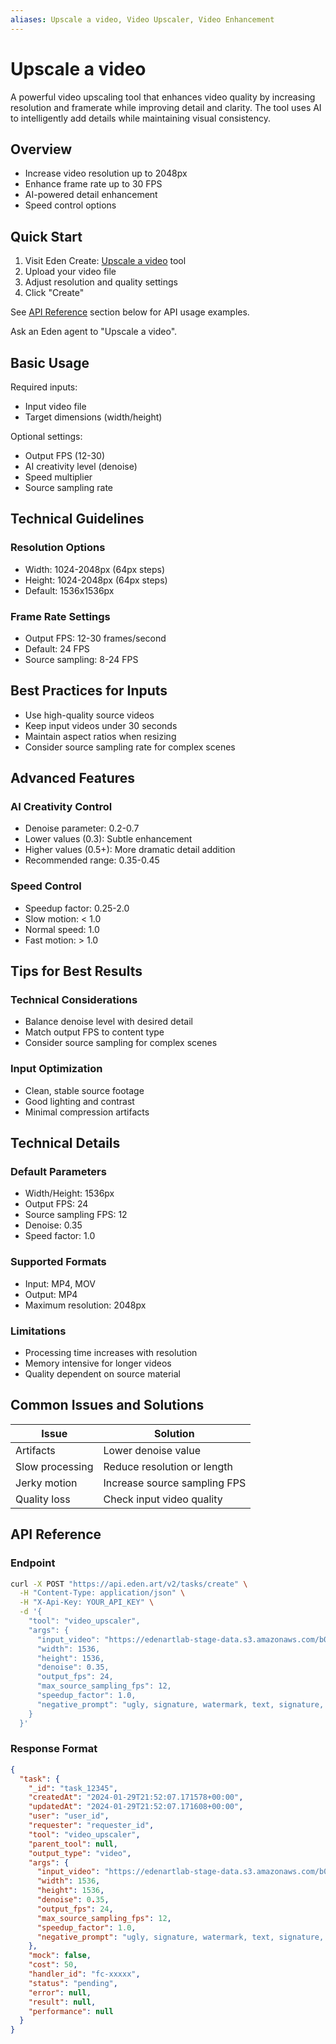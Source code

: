 ```yaml
---
aliases: Upscale a video, Video Upscaler, Video Enhancement
---
```


# Upscale a video

A powerful video upscaling tool that enhances video quality by increasing resolution and framerate while improving detail and clarity. The tool uses AI to intelligently add details while maintaining visual consistency.

## Overview

- Increase video resolution up to 2048px
- Enhance frame rate up to 30 FPS
- AI-powered detail enhancement
- Speed control options

## Quick Start

1. Visit Eden Create: [Upscale a video](https://beta.eden.art/create/video_upscaler) tool
2. Upload your video file
3. Adjust resolution and quality settings
4. Click "Create"

See [API Reference](#api-reference) section below for API usage examples.

Ask an Eden agent to "Upscale a video".

## Basic Usage

Required inputs:
- Input video file
- Target dimensions (width/height)

Optional settings:
- Output FPS (12-30)
- AI creativity level (denoise)
- Speed multiplier
- Source sampling rate

## Technical Guidelines

### Resolution Options
- Width: 1024-2048px (64px steps)
- Height: 1024-2048px (64px steps)
- Default: 1536x1536px

### Frame Rate Settings
- Output FPS: 12-30 frames/second
- Default: 24 FPS
- Source sampling: 8-24 FPS

## Best Practices for Inputs

- Use high-quality source videos
- Keep input videos under 30 seconds
- Maintain aspect ratios when resizing
- Consider source sampling rate for complex scenes

## Advanced Features

### AI Creativity Control
- Denoise parameter: 0.2-0.7
- Lower values (0.3): Subtle enhancement
- Higher values (0.5+): More dramatic detail addition
- Recommended range: 0.35-0.45

### Speed Control
- Speedup factor: 0.25-2.0
- Slow motion: < 1.0
- Normal speed: 1.0
- Fast motion: > 1.0

## Tips for Best Results

### Technical Considerations
- Balance denoise level with desired detail
- Match output FPS to content type
- Consider source sampling for complex scenes

### Input Optimization
- Clean, stable source footage
- Good lighting and contrast
- Minimal compression artifacts

## Technical Details

### Default Parameters
- Width/Height: 1536px
- Output FPS: 24
- Source sampling FPS: 12
- Denoise: 0.35
- Speed factor: 1.0

### Supported Formats
- Input: MP4, MOV
- Output: MP4
- Maximum resolution: 2048px

### Limitations
- Processing time increases with resolution
- Memory intensive for longer videos
- Quality dependent on source material

## Common Issues and Solutions

| Issue | Solution |
|-------|----------|
| Artifacts | Lower denoise value |
| Slow processing | Reduce resolution or length |
| Jerky motion | Increase source sampling FPS |
| Quality loss | Check input video quality |

## API Reference

### Endpoint
```bash
curl -X POST "https://api.eden.art/v2/tasks/create" \
  -H "Content-Type: application/json" \
  -H "X-Api-Key: YOUR_API_KEY" \
  -d '{
    "tool": "video_upscaler",
    "args": {
      "input_video": "https://edenartlab-stage-data.s3.amazonaws.com/b09ed23211a88017430bd687b1989dcd41f18222343fcd8f133f7cda489100b0.mp4",
      "width": 1536,
      "height": 1536,
      "denoise": 0.35,
      "output_fps": 24,
      "max_source_sampling_fps": 12,
      "speedup_factor": 1.0,
      "negative_prompt": "ugly, signature, watermark, text, signature, blurry, out of focus, ugly, nude, naked, nsfw, embedding:NEG_EMBED_STABLE_YOGI_V3"
    }
  }'
```

### Response Format
```json
{
  "task": {
    "_id": "task_12345",
    "createdAt": "2024-01-29T21:52:07.171578+00:00",
    "updatedAt": "2024-01-29T21:52:07.171608+00:00",
    "user": "user_id",
    "requester": "requester_id",
    "tool": "video_upscaler",
    "parent_tool": null,
    "output_type": "video",
    "args": {
      "input_video": "https://edenartlab-stage-data.s3.amazonaws.com/b09ed23211a88017430bd687b1989dcd41f18222343fcd8f133f7cda489100b0.mp4",
      "width": 1536,
      "height": 1536,
      "denoise": 0.35,
      "output_fps": 24,
      "max_source_sampling_fps": 12,
      "speedup_factor": 1.0,
      "negative_prompt": "ugly, signature, watermark, text, signature, blurry, out of focus, ugly, nude, naked, nsfw, embedding:NEG_EMBED_STABLE_YOGI_V3"
    },
    "mock": false,
    "cost": 50,
    "handler_id": "fc-xxxxx",
    "status": "pending",
    "error": null,
    "result": null,
    "performance": null
  }
}
```